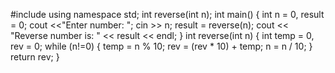 #include <iostream>
using namespace std;
int reverse(int n);
int main()
{
    int n = 0, result = 0;
    cout <<"Enter number: ";
    cin >> n;
    result = reverse(n);
    cout << "Reverse number is: " << result << endl;
}
int reverse(int n)
{
    int temp = 0, rev = 0;
    while (n!=0)
    {
        temp = n % 10;
        rev = (rev * 10) + temp;
        n = n / 10;
    }
    return rev;
}
